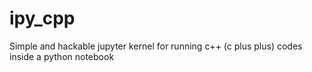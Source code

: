 # ipy_cpp
Simple and hackable jupyter kernel for running c++ (c plus plus) codes inside a python notebook

